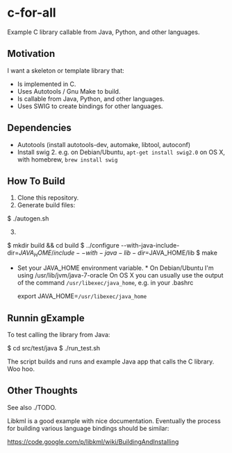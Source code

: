 c-for-all
=========

Example C library callable from Java, Python, and other languages.

Motivation
----------

I want a skeleton or template library that:

- Is implemented in C.
- Uses Autotools / Gnu Make to build.
- Is callable from Java, Python, and other languages.
- Uses SWIG to create bindings for other languages.

Dependencies
------------
- Autotools  (install autotools-dev, automake, libtool, autoconf)
- Install swig 2.
	e.g. on Debian/Ubuntu, `apt-get install swig2.0`
	on OS X, with homebrew, `brew install swig`


How To Build
------------

1. Clone this repository.
2. Generate build files:

 $ ./autogen.sh

3. 
 $ mkdir build && cd build
 $ ../configure --with-java-include-dir=$JAVA_HOME/include --with-java-lib-dir=$JAVA_HOME/lib
 $ make

* Set your JAVA_HOME environment variable. *
On Debian/Ubuntu I'm using /usr/lib/jvm/java-7-oracle 
On OS X you can usually use the output of the command `/usr/libexec/java_home`,
e.g. in your .bashrc

  export JAVA_HOME=`/usr/libexec/java_home`


Runnin gExample
---------------

To test calling the library from Java:

 $ cd src/test/java
 $ ./run_test.sh

The script builds and runs and example Java app that calls the C library.  Woo hoo.

Other Thoughts
--------------

See also ./TODO.

Libkml is a good example with nice documentation.  Eventually the process for
building various language bindings should be similar:

https://code.google.com/p/libkml/wiki/BuildingAndInstalling
